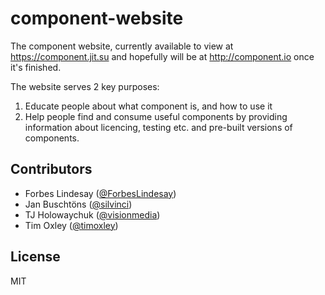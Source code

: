 component-website
=================

The component website, currently available to view at https://component.jit.su and hopefully will be at http://component.io once it's finished.

The website serves 2 key purposes:

 1. Educate people about what component is, and how to use it
 2. Help people find and consume useful components by providing information about licencing, testing etc. and pre-built versions of components.

Contributors
------------

 - Forbes Lindesay ([@ForbesLindesay](https://github.com/ForbesLindesay))
 - Jan Buschtöns ([@silvinci](https://github.com/silvinci))
 - TJ Holowaychuk ([@visionmedia](https://github.com/visionmedia))
 - Tim Oxley ([@timoxley](https://github.com/timoxley))

License
-------

MIT